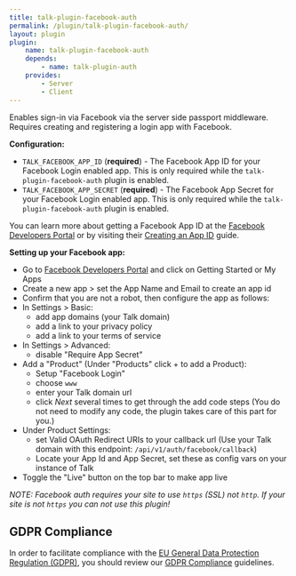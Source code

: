 ```yaml
---
title: talk-plugin-facebook-auth
permalink: /plugin/talk-plugin-facebook-auth/
layout: plugin
plugin:
    name: talk-plugin-facebook-auth
    depends:
        - name: talk-plugin-auth
    provides:
        - Server
        - Client
---
```


Enables sign-in via Facebook via the server side passport middleware. Requires creating and registering a login app with Facebook. 

**Configuration:**

- `TALK_FACEBOOK_APP_ID` (**required**) - The Facebook App ID for your Facebook
  Login enabled app. This is only required while the `talk-plugin-facebook-auth` plugin is
  enabled.
- `TALK_FACEBOOK_APP_SECRET` (**required**) - The Facebook App Secret for your
  Facebook Login enabled app. This is only required while the `talk-plugin-facebook-auth` plugin is
  enabled.
  
You can learn more about getting a Facebook App ID at the
  [Facebook Developers Portal](https://developers.facebook.com) or by visiting
  their [Creating an App ID](https://developers.facebook.com/docs/apps/register)
  guide.

**Setting up your Facebook app:**
* Go to [Facebook Developers Portal](https://developers.facebook.com) and click on Getting Started or My Apps
* Create a new app > set the App Name and Email to create an app id
* Confirm that you are not a robot, then configure the app as follows:
* In Settings > Basic:
    * add app domains (your Talk domain)
    * add a link to your privacy policy
    * add a link to your terms of service
* In Settings > Advanced:
    * disable "Require App Secret"
* Add a "Product" (Under "Products" click + to add a Product):
    * Setup "Facebook Login"
    * choose `www` 
    * enter your Talk domain url
    * click _Next_ several times to get through the add code steps (You do not need to modify any code, the plugin takes care of this part for you.)
* Under Product Settings:
    * set Valid OAuth Redirect URIs to your callback url (Use your Talk domain with this endpoint: `/api/v1/auth/facebook/callback`)
    * Locate your App Id and App Secret, set these as config vars on your instance of Talk
* Toggle the "Live" button on the top bar to make app live


_NOTE: Facebook auth requires your site to use `https` (SSL) not `http`. If your site is not `https` you can not use this plugin!_

## GDPR Compliance

In order to facilitate compliance with the
[EU General Data Protection Regulation (GDPR)](https://www.eugdpr.org/), you
should review our [GDPR Compliance](/talk/integrating/gdpr/) guidelines.

